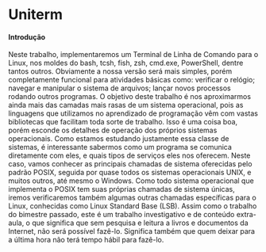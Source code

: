 # Uniterm

#### Introdução
Neste trabalho, implementaremos um Terminal de Linha de Comando para o Linux,
nos moldes do bash, tcsh, fish, zsh, cmd.exe, PowerShell, dentre tantos outros. Obviamente
a nossa versão será mais simples, porém completamente funcional para atividades básicas
como: verificar o relógio; navegar e manipular o sistema de arquivos; lançar novos processos
rodando outros programas.
O objetivo deste trabalho é nos aproximarmos ainda mais das camadas mais rasas de
um sistema operacional, pois as linguagens que utilizamos no aprendizado de programação
vêm com vastas bibliotecas que facilitam toda sorte de trabalho. Isso é uma coisa boa,
porém esconde os detalhes de operação dos próprios sistemas operacionais. Como estamos
estudando justamente essa classe de sistemas, é interessante sabermos como um programa
se comunica diretamente com eles, e quais tipos de serviços eles nos oferecem.
Neste caso, vamos conhecer as principais chamadas de sistema oferecidas pelo padrão POSIX,
seguida por quase todos os sistemas operacionais UNIX, e muitos outros, até mesmo o
Windows. Como todo sistema operacional que implementa o POSIX tem suas próprias chamadas
de sistema únicas, iremos verificaremos também algumas outras chamadas específicas
para o Linux, conhecidas como Linux Standard Base (LSB).
Assim como o trabalho do bimestre passado, este é um trabalho investigativo e de conteúdo
extra-aula, o que significa que sem pesquisa e leitura a livros e documentos da Internet,
não será possível fazê-lo. Significa também que quem deixar para a última hora não terá
tempo hábil para fazê-lo.
